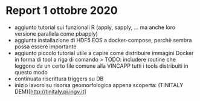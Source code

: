 Report 1 ottobre 2020
=====================

* aggiunto tutorial sui funzionali R (apply, sapply, ... ma anche loro versione parallela come pbapply)
* aggiunta installazione di HDF5 EOS a docker-compose, perchè sembra possa essere importante
* aggiunto piccolo tutorial utile a capire come distribuire immagini Docker in forma di tool a riga di comando > TODO: includere routine che leggono da un certo file comune alla VINCAPP tutti i tools distribuiti in questo modo
* continuata riscrittura triggers su DB
* inizio lavoro su risorsa geomorfologica appena scoperta: (TINITALY DEM)[http://tinitaly.pi.ingv.it]
